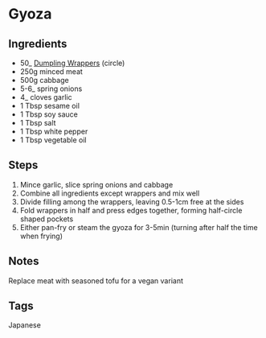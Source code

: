 # Gyoza

## Ingredients

* 50_ [Dumpling Wrappers](DumplingWrappers.html) (circle)
* 250g minced meat 
* 500g cabbage
* 5-6_ spring onions
* 4_ cloves garlic
* 1 Tbsp sesame oil
* 1 Tbsp soy sauce
* 1 Tbsp salt 
* 1 Tbsp white pepper
* 1 Tbsp vegetable oil 

## Steps

1. Mince garlic, slice spring onions and cabbage
2. Combine all ingredients except wrappers and mix well
3. Divide filling among the wrappers, leaving 0.5-1cm free at the sides
4. Fold wrappers in half and press edges together, forming half-circle shaped pockets
5. Either pan-fry or steam the gyoza for 3-5min (turning after half the time when frying)

## Notes 

Replace meat with seasoned tofu for a vegan variant

## Tags
Japanese
